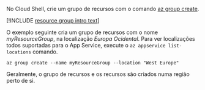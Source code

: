 No Cloud Shell, crie um grupo de recursos com o comando [az group create](/cli/azure/group?view=azure-cli-latest#az_group_create).

[!INCLUDE [resource group intro text](resource-group.md)]

O exemplo seguinte cria um grupo de recursos com o nome *myResourceGroup*, na localização *Europa Ocidental*. Para ver localizações todos suportadas para o App Service, execute o `az appservice list-locations` comando.

```azurecli-interactive
az group create --name myResourceGroup --location "West Europe"
```

Geralmente, o grupo de recursos e os recursos são criados numa região perto de si. 
